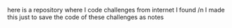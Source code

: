 here is a repository where I code challenges from internet I found /n
I made this just to save the code of these challenges as notes
